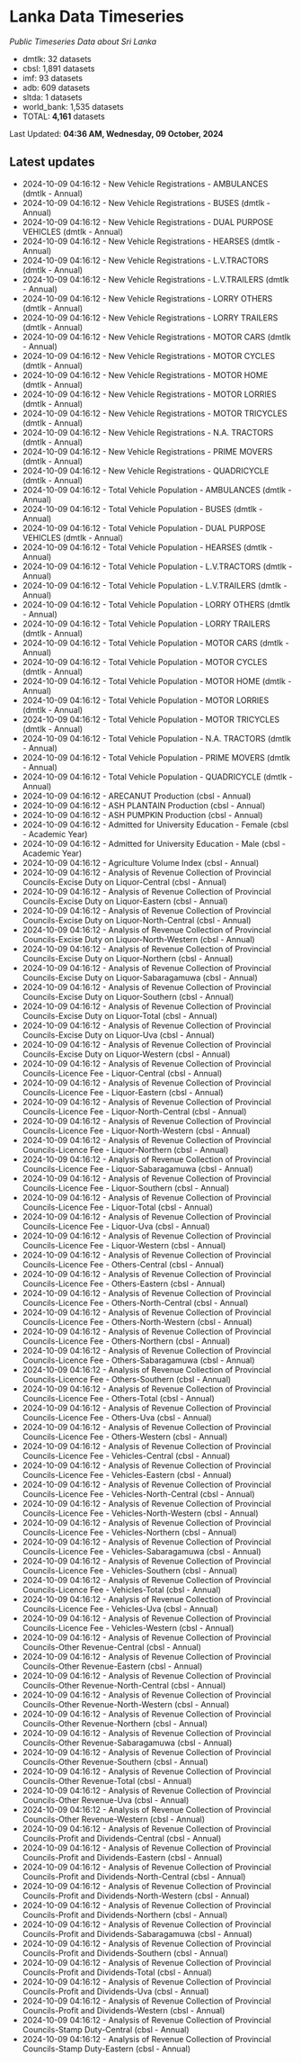 # Lanka Data Timeseries
*Public Timeseries Data about Sri Lanka*

* dmtlk: 32 datasets
* cbsl: 1,891 datasets
* imf: 93 datasets
* adb: 609 datasets
* sltda: 1 datasets
* world_bank: 1,535 datasets
* TOTAL: **4,161** datasets

Last Updated: **04:36 AM, Wednesday, 09 October, 2024**

## Latest updates

* 2024-10-09 04:16:12 - New Vehicle Registrations - AMBULANCES (dmtlk - Annual)
* 2024-10-09 04:16:12 - New Vehicle Registrations - BUSES (dmtlk - Annual)
* 2024-10-09 04:16:12 - New Vehicle Registrations - DUAL PURPOSE VEHICLES (dmtlk - Annual)
* 2024-10-09 04:16:12 - New Vehicle Registrations - HEARSES (dmtlk - Annual)
* 2024-10-09 04:16:12 - New Vehicle Registrations - L.V.TRACTORS (dmtlk - Annual)
* 2024-10-09 04:16:12 - New Vehicle Registrations - L.V.TRAILERS (dmtlk - Annual)
* 2024-10-09 04:16:12 - New Vehicle Registrations - LORRY OTHERS (dmtlk - Annual)
* 2024-10-09 04:16:12 - New Vehicle Registrations - LORRY TRAILERS (dmtlk - Annual)
* 2024-10-09 04:16:12 - New Vehicle Registrations - MOTOR CARS (dmtlk - Annual)
* 2024-10-09 04:16:12 - New Vehicle Registrations - MOTOR CYCLES (dmtlk - Annual)
* 2024-10-09 04:16:12 - New Vehicle Registrations - MOTOR HOME (dmtlk - Annual)
* 2024-10-09 04:16:12 - New Vehicle Registrations - MOTOR LORRIES (dmtlk - Annual)
* 2024-10-09 04:16:12 - New Vehicle Registrations - MOTOR TRICYCLES (dmtlk - Annual)
* 2024-10-09 04:16:12 - New Vehicle Registrations - N.A. TRACTORS (dmtlk - Annual)
* 2024-10-09 04:16:12 - New Vehicle Registrations - PRIME MOVERS (dmtlk - Annual)
* 2024-10-09 04:16:12 - New Vehicle Registrations - QUADRICYCLE (dmtlk - Annual)
* 2024-10-09 04:16:12 - Total Vehicle Population - AMBULANCES (dmtlk - Annual)
* 2024-10-09 04:16:12 - Total Vehicle Population - BUSES (dmtlk - Annual)
* 2024-10-09 04:16:12 - Total Vehicle Population - DUAL PURPOSE VEHICLES (dmtlk - Annual)
* 2024-10-09 04:16:12 - Total Vehicle Population - HEARSES (dmtlk - Annual)
* 2024-10-09 04:16:12 - Total Vehicle Population - L.V.TRACTORS (dmtlk - Annual)
* 2024-10-09 04:16:12 - Total Vehicle Population - L.V.TRAILERS (dmtlk - Annual)
* 2024-10-09 04:16:12 - Total Vehicle Population - LORRY OTHERS (dmtlk - Annual)
* 2024-10-09 04:16:12 - Total Vehicle Population - LORRY TRAILERS (dmtlk - Annual)
* 2024-10-09 04:16:12 - Total Vehicle Population - MOTOR CARS (dmtlk - Annual)
* 2024-10-09 04:16:12 - Total Vehicle Population - MOTOR CYCLES (dmtlk - Annual)
* 2024-10-09 04:16:12 - Total Vehicle Population - MOTOR HOME (dmtlk - Annual)
* 2024-10-09 04:16:12 - Total Vehicle Population - MOTOR LORRIES (dmtlk - Annual)
* 2024-10-09 04:16:12 - Total Vehicle Population - MOTOR TRICYCLES (dmtlk - Annual)
* 2024-10-09 04:16:12 - Total Vehicle Population - N.A. TRACTORS (dmtlk - Annual)
* 2024-10-09 04:16:12 - Total Vehicle Population - PRIME MOVERS (dmtlk - Annual)
* 2024-10-09 04:16:12 - Total Vehicle Population - QUADRICYCLE (dmtlk - Annual)
* 2024-10-09 04:16:12 - ARECANUT Production (cbsl - Annual)
* 2024-10-09 04:16:12 - ASH PLANTAIN Production (cbsl - Annual)
* 2024-10-09 04:16:12 - ASH PUMPKIN Production (cbsl - Annual)
* 2024-10-09 04:16:12 - Admitted for University Education - Female (cbsl - Academic Year)
* 2024-10-09 04:16:12 - Admitted for University Education - Male (cbsl - Academic Year)
* 2024-10-09 04:16:12 - Agriculture Volume Index (cbsl - Annual)
* 2024-10-09 04:16:12 - Analysis of Revenue Collection of Provincial Councils-Excise Duty on Liquor-Central (cbsl - Annual)
* 2024-10-09 04:16:12 - Analysis of Revenue Collection of Provincial Councils-Excise Duty on Liquor-Eastern (cbsl - Annual)
* 2024-10-09 04:16:12 - Analysis of Revenue Collection of Provincial Councils-Excise Duty on Liquor-North-Central (cbsl - Annual)
* 2024-10-09 04:16:12 - Analysis of Revenue Collection of Provincial Councils-Excise Duty on Liquor-North-Western (cbsl - Annual)
* 2024-10-09 04:16:12 - Analysis of Revenue Collection of Provincial Councils-Excise Duty on Liquor-Northern (cbsl - Annual)
* 2024-10-09 04:16:12 - Analysis of Revenue Collection of Provincial Councils-Excise Duty on Liquor-Sabaragamuwa (cbsl - Annual)
* 2024-10-09 04:16:12 - Analysis of Revenue Collection of Provincial Councils-Excise Duty on Liquor-Southern (cbsl - Annual)
* 2024-10-09 04:16:12 - Analysis of Revenue Collection of Provincial Councils-Excise Duty on Liquor-Total (cbsl - Annual)
* 2024-10-09 04:16:12 - Analysis of Revenue Collection of Provincial Councils-Excise Duty on Liquor-Uva (cbsl - Annual)
* 2024-10-09 04:16:12 - Analysis of Revenue Collection of Provincial Councils-Excise Duty on Liquor-Western (cbsl - Annual)
* 2024-10-09 04:16:12 - Analysis of Revenue Collection of Provincial Councils-Licence Fee - Liquor-Central (cbsl - Annual)
* 2024-10-09 04:16:12 - Analysis of Revenue Collection of Provincial Councils-Licence Fee - Liquor-Eastern (cbsl - Annual)
* 2024-10-09 04:16:12 - Analysis of Revenue Collection of Provincial Councils-Licence Fee - Liquor-North-Central (cbsl - Annual)
* 2024-10-09 04:16:12 - Analysis of Revenue Collection of Provincial Councils-Licence Fee - Liquor-North-Western (cbsl - Annual)
* 2024-10-09 04:16:12 - Analysis of Revenue Collection of Provincial Councils-Licence Fee - Liquor-Northern (cbsl - Annual)
* 2024-10-09 04:16:12 - Analysis of Revenue Collection of Provincial Councils-Licence Fee - Liquor-Sabaragamuwa (cbsl - Annual)
* 2024-10-09 04:16:12 - Analysis of Revenue Collection of Provincial Councils-Licence Fee - Liquor-Southern (cbsl - Annual)
* 2024-10-09 04:16:12 - Analysis of Revenue Collection of Provincial Councils-Licence Fee - Liquor-Total (cbsl - Annual)
* 2024-10-09 04:16:12 - Analysis of Revenue Collection of Provincial Councils-Licence Fee - Liquor-Uva (cbsl - Annual)
* 2024-10-09 04:16:12 - Analysis of Revenue Collection of Provincial Councils-Licence Fee - Liquor-Western (cbsl - Annual)
* 2024-10-09 04:16:12 - Analysis of Revenue Collection of Provincial Councils-Licence Fee - Others-Central (cbsl - Annual)
* 2024-10-09 04:16:12 - Analysis of Revenue Collection of Provincial Councils-Licence Fee - Others-Eastern (cbsl - Annual)
* 2024-10-09 04:16:12 - Analysis of Revenue Collection of Provincial Councils-Licence Fee - Others-North-Central (cbsl - Annual)
* 2024-10-09 04:16:12 - Analysis of Revenue Collection of Provincial Councils-Licence Fee - Others-North-Western (cbsl - Annual)
* 2024-10-09 04:16:12 - Analysis of Revenue Collection of Provincial Councils-Licence Fee - Others-Northern (cbsl - Annual)
* 2024-10-09 04:16:12 - Analysis of Revenue Collection of Provincial Councils-Licence Fee - Others-Sabaragamuwa (cbsl - Annual)
* 2024-10-09 04:16:12 - Analysis of Revenue Collection of Provincial Councils-Licence Fee - Others-Southern (cbsl - Annual)
* 2024-10-09 04:16:12 - Analysis of Revenue Collection of Provincial Councils-Licence Fee - Others-Total (cbsl - Annual)
* 2024-10-09 04:16:12 - Analysis of Revenue Collection of Provincial Councils-Licence Fee - Others-Uva (cbsl - Annual)
* 2024-10-09 04:16:12 - Analysis of Revenue Collection of Provincial Councils-Licence Fee - Others-Western (cbsl - Annual)
* 2024-10-09 04:16:12 - Analysis of Revenue Collection of Provincial Councils-Licence Fee - Vehicles-Central (cbsl - Annual)
* 2024-10-09 04:16:12 - Analysis of Revenue Collection of Provincial Councils-Licence Fee - Vehicles-Eastern (cbsl - Annual)
* 2024-10-09 04:16:12 - Analysis of Revenue Collection of Provincial Councils-Licence Fee - Vehicles-North-Central (cbsl - Annual)
* 2024-10-09 04:16:12 - Analysis of Revenue Collection of Provincial Councils-Licence Fee - Vehicles-North-Western (cbsl - Annual)
* 2024-10-09 04:16:12 - Analysis of Revenue Collection of Provincial Councils-Licence Fee - Vehicles-Northern (cbsl - Annual)
* 2024-10-09 04:16:12 - Analysis of Revenue Collection of Provincial Councils-Licence Fee - Vehicles-Sabaragamuwa (cbsl - Annual)
* 2024-10-09 04:16:12 - Analysis of Revenue Collection of Provincial Councils-Licence Fee - Vehicles-Southern (cbsl - Annual)
* 2024-10-09 04:16:12 - Analysis of Revenue Collection of Provincial Councils-Licence Fee - Vehicles-Total (cbsl - Annual)
* 2024-10-09 04:16:12 - Analysis of Revenue Collection of Provincial Councils-Licence Fee - Vehicles-Uva (cbsl - Annual)
* 2024-10-09 04:16:12 - Analysis of Revenue Collection of Provincial Councils-Licence Fee - Vehicles-Western (cbsl - Annual)
* 2024-10-09 04:16:12 - Analysis of Revenue Collection of Provincial Councils-Other Revenue-Central (cbsl - Annual)
* 2024-10-09 04:16:12 - Analysis of Revenue Collection of Provincial Councils-Other Revenue-Eastern (cbsl - Annual)
* 2024-10-09 04:16:12 - Analysis of Revenue Collection of Provincial Councils-Other Revenue-North-Central (cbsl - Annual)
* 2024-10-09 04:16:12 - Analysis of Revenue Collection of Provincial Councils-Other Revenue-North-Western (cbsl - Annual)
* 2024-10-09 04:16:12 - Analysis of Revenue Collection of Provincial Councils-Other Revenue-Northern (cbsl - Annual)
* 2024-10-09 04:16:12 - Analysis of Revenue Collection of Provincial Councils-Other Revenue-Sabaragamuwa (cbsl - Annual)
* 2024-10-09 04:16:12 - Analysis of Revenue Collection of Provincial Councils-Other Revenue-Southern (cbsl - Annual)
* 2024-10-09 04:16:12 - Analysis of Revenue Collection of Provincial Councils-Other Revenue-Total (cbsl - Annual)
* 2024-10-09 04:16:12 - Analysis of Revenue Collection of Provincial Councils-Other Revenue-Uva (cbsl - Annual)
* 2024-10-09 04:16:12 - Analysis of Revenue Collection of Provincial Councils-Other Revenue-Western (cbsl - Annual)
* 2024-10-09 04:16:12 - Analysis of Revenue Collection of Provincial Councils-Profit and Dividends-Central (cbsl - Annual)
* 2024-10-09 04:16:12 - Analysis of Revenue Collection of Provincial Councils-Profit and Dividends-Eastern (cbsl - Annual)
* 2024-10-09 04:16:12 - Analysis of Revenue Collection of Provincial Councils-Profit and Dividends-North-Central (cbsl - Annual)
* 2024-10-09 04:16:12 - Analysis of Revenue Collection of Provincial Councils-Profit and Dividends-North-Western (cbsl - Annual)
* 2024-10-09 04:16:12 - Analysis of Revenue Collection of Provincial Councils-Profit and Dividends-Northern (cbsl - Annual)
* 2024-10-09 04:16:12 - Analysis of Revenue Collection of Provincial Councils-Profit and Dividends-Sabaragamuwa (cbsl - Annual)
* 2024-10-09 04:16:12 - Analysis of Revenue Collection of Provincial Councils-Profit and Dividends-Southern (cbsl - Annual)
* 2024-10-09 04:16:12 - Analysis of Revenue Collection of Provincial Councils-Profit and Dividends-Total (cbsl - Annual)
* 2024-10-09 04:16:12 - Analysis of Revenue Collection of Provincial Councils-Profit and Dividends-Uva (cbsl - Annual)
* 2024-10-09 04:16:12 - Analysis of Revenue Collection of Provincial Councils-Profit and Dividends-Western (cbsl - Annual)
* 2024-10-09 04:16:12 - Analysis of Revenue Collection of Provincial Councils-Stamp Duty-Central (cbsl - Annual)
* 2024-10-09 04:16:12 - Analysis of Revenue Collection of Provincial Councils-Stamp Duty-Eastern (cbsl - Annual)